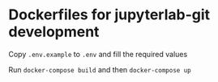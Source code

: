 # Dockerfiles for jupyterlab-git development

Copy `.env.example` to `.env` and fill the required values

Run `docker-compose build` and then `docker-compose up`